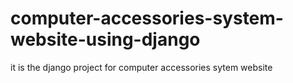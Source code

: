 # computer-accessories-system-website-using-django

it is the django project for computer accessories sytem website
